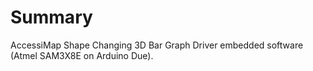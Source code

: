 # Summary
AccessiMap Shape Changing 3D Bar Graph Driver embedded software (Atmel SAM3X8E on Arduino Due).